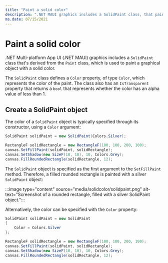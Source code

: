 ```yaml
---
title: "Paint a solid color"
description: ".NET MAUI graphics includes a SolidPaint class, that paints a graphical object with a solid color."
ms.date: 07/15/2021
---
```


# Paint a solid color

<!-- Sample link goes here -->

.NET Multi-platform App UI (.NET MAUI) graphics includes a `SolidPaint` class that's derived from the `Paint` class, which is used to paint a graphical object with a solid color.

The `SolidPaint` class defines a `Color` property, of type `Color`, which represents the color of the paint. The class also has an `IsTransparent` property that returns a `bool` that represents whether the color has an alpha value of less than 1.

## Create a SolidPaint object

The color of a `SolidPaint` object is typically specified through its constructor, using a `Color` argument:

```csharp
SolidPaint solidPaint = new SolidPaint(Colors.Silver);

RectangleF solidRectangle = new RectangleF(100, 100, 200, 100);
canvas.SetFillPaint(solidPaint, solidRectangle);
canvas.SetShadow(new SizeF(10, 10), 10, Colors.Grey);
canvas.FillRoundedRectangle(solidRectangle, 12);
```

The `SolidPaint` object is specified as the first argument to the `SetFillPaint` method. Therefore, a filled rounded rectangle is painted with a silver `SolidPaint` object:

:::image type="content" source="media/solidcolor/solidpaint.png" alt-text="Screenshot of a rounded rectangle, filled with a silver SolidPaint object.":::

Alternatively, the color can be specified with the `Color` property:

```csharp
SolidPaint solidPaint = new SolidPaint
{
    Color = Colors.Silver
};

RectangleF solidRectangle = new RectangleF(100, 100, 200, 100);
canvas.SetFillPaint(solidPaint, solidRectangle);
canvas.SetShadow(new SizeF(10, 10), 10, Colors.Grey);
canvas.FillRoundedRectangle(solidRectangle, 12);
```
